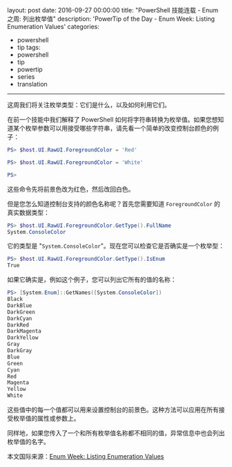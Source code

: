﻿layout: post
date: 2016-09-27 00:00:00
title: "PowerShell 技能连载 - Enum 之周: 列出枚举值"
description: 'PowerTip of the Day - Enum Week: Listing Enumeration Values'
categories:
- powershell
- tip
tags:
- powershell
- tip
- powertip
- series
- translation
---
这周我们将关注枚举类型：它们是什么，以及如何利用它们。

在前一个技能中我们解释了 PowerShell 如何将字符串转换为枚举值。如果您想知道某个枚举参数可以用接受哪些字符串，请先看一个简单的改变控制台颜色的例子：

```powershell
PS> $host.UI.RawUI.ForegroundColor = 'Red'

PS> $host.UI.RawUI.ForegroundColor = 'White'

PS>  
```

这些命令先将前景色改为红色，然后改回白色。


但是您怎么知道控制台支持的颜色名称呢？首先您需要知道 `ForegroundColor` 的真实数据类型：

```powershell
PS> $host.UI.RawUI.ForegroundColor.GetType().FullName 
System.ConsoleColor
```

它的类型是 "`System.ConsoleColor`"。现在您可以检查它是否确实是一个枚举型：

```powershell
PS> $host.UI.RawUI.ForegroundColor.GetType().IsEnum
True
```

如果它确实是，例如这个例子，您可以列出它所有的值的名称：

```powershell
PS> [System.Enum]::GetNames([System.ConsoleColor])
Black
DarkBlue
DarkGreen
DarkCyan
DarkRed
DarkMagenta
DarkYellow
Gray
DarkGray
Blue
Green
Cyan
Red
Magenta
Yellow
White
```

这些值中的每一个值都可以用来设置控制台的前景色。这种方法可以应用在所有接受枚举值的属性或参数上。

同样地，如果您传入了一个和所有枚举值名称都不相同的值，异常信息中也会列出枚举值的名字。

<!--more-->
本文国际来源：[Enum Week: Listing Enumeration Values](http://community.idera.com/powershell/powertips/b/tips/posts/enum-week-listing-enumeration-values)
